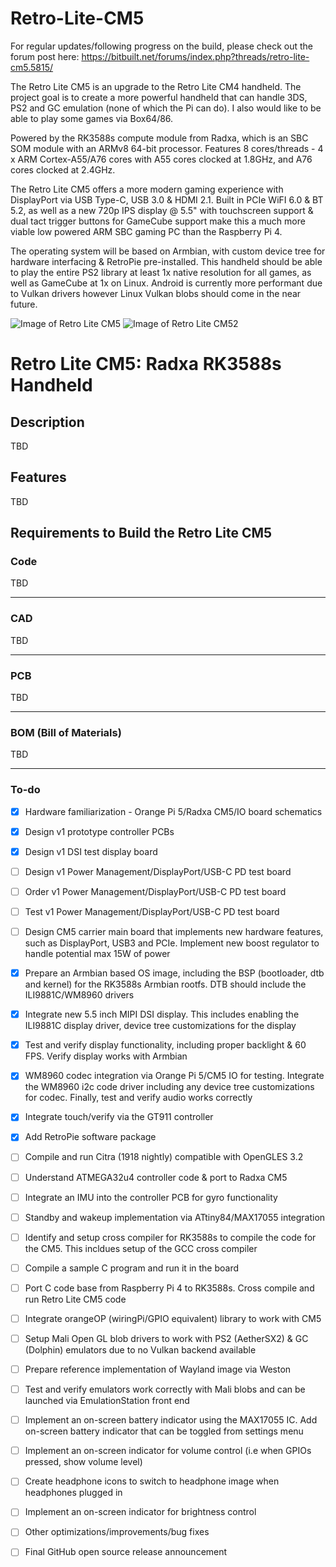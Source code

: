 # Retro-Lite-CM5
For regular updates/following progress on the build, please check out the forum post here:
https://bitbuilt.net/forums/index.php?threads/retro-lite-cm5.5815/

The Retro Lite CM5 is an upgrade to the Retro Lite CM4 handheld. The project goal is to create a more powerful handheld that can handle 3DS, PS2 and GC emulation (none of which the Pi can do). I also would like to be able to play some games via Box64/86.  

Powered by the RK3588s compute module from Radxa, which is an SBC SOM module with an ARMv8 64-bit processor. Features 8 cores/threads - 4 x ARM Cortex-A55/A76 cores with A55 cores clocked at 1.8GHz, and A76 cores clocked at 2.4GHz. 

The Retro Lite CM5 offers a more modern gaming experience with DisplayPort via USB Type-C, USB 3.0 & HDMI 2.1. Built in PCIe WiFI 6.0 & BT 5.2, as well as a new 720p IPS display @ 5.5" with touchscreen support & dual tact trigger buttons for GameCube support make this a much more viable low powered ARM SBC gaming PC than the Raspberry Pi 4. 

The operating system will be based on Armbian, with custom device tree for hardware interfacing & RetroPie pre-installed. This handheld should be able to play the entire PS2 library at least 1x native resolution for all games, as well as GameCube at 1x on Linux. Android is currently more performant due to Vulkan drivers however Linux Vulkan blobs should come in the near future. 

![Image of Retro Lite CM5](https://i.imgur.com/evUsqqW.png)
![Image of Retro Lite CM52](https://i.imgur.com/OTbErjX.png)
# Retro Lite CM5: Radxa RK3588s Handheld 

## Description
 
TBD

## Features

TBD

## Requirements to Build the Retro Lite CM5

### Code 

TBD

-------------------------------------------------------------------------------------------------------

### CAD
TBD

-------------------------------------------------------------------------------------------------------

### PCB
TBD

-------------------------------------------------------------------------------------------------------

### BOM (Bill of Materials) 
TBD

-------------------------------------------------------------------------------------------------------

### To-do
- [x] Hardware familiarization - Orange Pi 5/Radxa CM5/IO board schematics
- [x] Design v1 prototype controller PCBs
- [x] Design v1 DSI test display board
- [ ] Design v1 Power Management/DisplayPort/USB-C PD test board
- [ ] Order v1 Power Management/DisplayPort/USB-C PD test board
- [ ] Test v1 Power Management/DisplayPort/USB-C PD test board 
- [ ] Design CM5 carrier main board that implements new hardware features, such as DisplayPort, USB3 and PCIe. Implement new boost regulator to handle potential max 15W of power 
- [x] Prepare an Armbian based OS image, including the BSP (bootloader, dtb and kernel) for the RK3588s Armbian rootfs. DTB should include the ILI9881C/WM8960 drivers
- [x] Integrate new 5.5 inch MIPI DSI display. This includes enabling the ILI9881C display driver, device tree customizations for the display
- [x] Test and verify display functionality, including proper backlight & 60 FPS. Verify display works with Armbian 
- [x] WM8960 codec integration via Orange Pi 5/CM5 IO for testing. Integrate the WM8960 i2c code driver including any device tree customizations for codec. Finally, test and verify audio works correctly
- [x] Integrate touch/verify via the GT911 controller 
- [x] Add RetroPie software package
- [ ] Compile and run Citra (1918 nightly) compatible with OpenGLES 3.2 
- [ ] Understand ATMEGA32u4 controller code & port to Radxa CM5 
- [ ] Integrate an IMU into the controller PCB for gyro functionality
- [ ] Standby and wakeup implementation via ATtiny84/MAX17055 integration 
- [ ] Identify and setup cross compiler for RK3588s to compile the code for the CM5. This incldues setup of the GCC cross compiler
- [ ] Compile a sample C program and run it in the board
- [ ] Port C code base from Raspberry Pi 4 to RK3588s. Cross compile and run Retro Lite CM5 code
- [ ] Integrate orangeOP (wiringPi/GPIO equivalent) library to work with CM5
- [ ] Setup Mali Open GL blob drivers to work with PS2 (AetherSX2) & GC (Dolphin) emulators due to no Vulkan backend available
- [ ] Prepare reference implementation of Wayland image via Weston 
- [ ] Test and verify emulators work correctly with Mali blobs and can be launched via EmulationStation front end
- [ ] Implement an on-screen battery indicator using the MAX17055 IC. Add on-screen battery indicator that can be toggled from settings menu 
- [ ] Implement an on-screen indicator for volume control (i.e when GPIOs pressed, show volume level)
- [ ] Create headphone icons to switch to headphone image when headphones plugged in
- [ ] Implement an on-screen indicator for brightness control
- [ ] Other optimizations/improvements/bug fixes 
- [ ] Final GitHub open source release announcement

